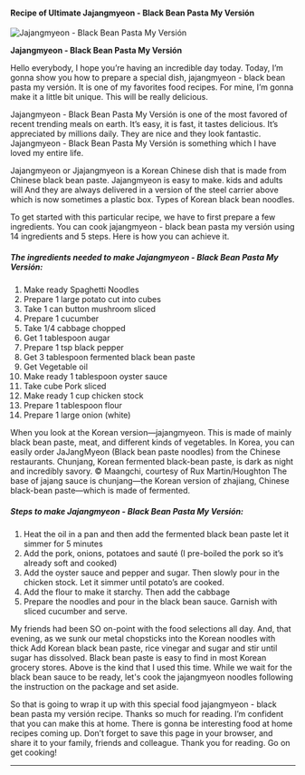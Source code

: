             

#### Recipe of Ultimate Jajangmyeon - Black Bean Pasta My Versión

![Jajangmyeon - Black Bean Pasta My Versión](https://img-global.cpcdn.com/recipes/fce9c9c735d15d83/751x532cq70/jajangmyeon-black-bean-pasta-my-version-recipe-main-photo.jpg)

**Jajangmyeon - Black Bean Pasta My Versión**

Hello everybody, I hope you’re having an incredible day today. Today, I’m gonna show you how to prepare a special dish, jajangmyeon - black bean pasta my versión. It is one of my favorites food recipes. For mine, I’m gonna make it a little bit unique. This will be really delicious.

Jajangmyeon - Black Bean Pasta My Versión is one of the most favored of recent trending meals on earth. It’s easy, it is fast, it tastes delicious. It’s appreciated by millions daily. They are nice and they look fantastic. Jajangmyeon - Black Bean Pasta My Versión is something which I have loved my entire life.

Jajangmyeon or Jjajangmyeon is a Korean Chinese dish that is made from Chinese black bean paste. Jajangmyeon is easy to make. kids and adults will And they are always delivered in a version of the steel carrier above which is now sometimes a plastic box. Types of Korean black bean noodles.

To get started with this particular recipe, we have to first prepare a few ingredients. You can cook jajangmyeon - black bean pasta my versión using 14 ingredients and 5 steps. Here is how you can achieve it.

##### The ingredients needed to make Jajangmyeon - Black Bean Pasta My Versión:

1.  Make ready Spaghetti Noodles
2.  Prepare 1 large potato cut into cubes
3.  Take 1 can button mushroom sliced
4.  Prepare 1 cucumber
5.  Take 1/4 cabbage chopped
6.  Get 1 tablespoon augar
7.  Prepare 1 tsp black pepper
8.  Get 3 tablespoon fermented black bean paste
9.  Get Vegetable oil
10.  Make ready 1 tablespoon oyster sauce
11.  Take cube Pork sliced
12.  Make ready 1 cup chicken stock
13.  Prepare 1 tablespoon flour
14.  Prepare 1 large onion (white)

When you look at the Korean version—jajangmyeon. This is made of mainly black bean paste, meat, and different kinds of vegetables. In Korea, you can easily order JaJangMyeon (Black bean paste noodles) from the Chinese restaurants. Chunjang, Korean fermented black-bean paste, is dark as night and incredibly savory. © Maangchi, courtesy of Rux Martin/Houghton The base of jajang sauce is chunjang—the Korean version of zhajiang, Chinese black-bean paste—which is made of fermented.

##### Steps to make Jajangmyeon - Black Bean Pasta My Versión:

1.  Heat the oil in a pan and then add the fermented black bean paste let it simmer for 5 minutes
2.  Add the pork, onions, potatoes and sauté (I pre-boiled the pork so it’s already soft and cooked)
3.  Add the oyster sauce and pepper and sugar. Then slowly pour in the chicken stock. Let it simmer until potato’s are cooked.
4.  Add the flour to make it starchy. Then add the cabbage
5.  Prepare the noodles and pour in the black bean sauce. Garnish with sliced cucumber and serve.

My friends had been SO on-point with the food selections all day. And, that evening, as we sunk our metal chopsticks into the Korean noodles with thick Add Korean black bean paste, rice vinegar and sugar and stir until sugar has dissolved. Black bean paste is easy to find in most Korean grocery stores. Above is the kind that I used this time. While we wait for the black bean sauce to be ready, let's cook the jajangmyeon noodles following the instruction on the package and set aside.

So that is going to wrap it up with this special food jajangmyeon - black bean pasta my versión recipe. Thanks so much for reading. I’m confident that you can make this at home. There is gonna be interesting food at home recipes coming up. Don’t forget to save this page in your browser, and share it to your family, friends and colleague. Thank you for reading. Go on get cooking!

* * *